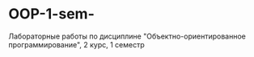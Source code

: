 # OOP-1-sem-
Лабораторные работы по дисциплине "Объектно-ориентированное программирование", 2 курс, 1 семестр

